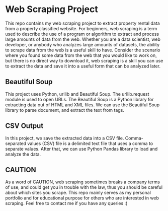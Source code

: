 # Web Scraping Project
This repo contains my web scraping project to extract property rental data from a property classified website. For beginners, web scraping is a term used to describe the use of a program or algorithm to extract and process large amounts of data from the web. Whether you are a data scientist, web developer, or anybody who analyzes large amounts of datasets, the ability to scrape data from the web is a useful skill to have. Consider the scenario where you found some data from the web that you would like to work on, but there is no direct way to download it, web scraping is a skill you can use to extract the data and save it into a useful form that can be analyzed later.

## Beautiful Soup
This project uses Python, urllib and Beautiful Soup. The urllib.request module is used to open URLs. The Beautiful Soup is a Python library for extracting data out of HTML and XML files. We can use the Beautiful Soup library to parse document, and extract the text from tags.

## CSV Output
In this project, we save the extracted data into a CSV file. Comma-separated values (CSV) file is a delimited text file that uses a comma to separate values. After that, we can use Python Pandas library to load and analyze the data.

## CAUTION
As a word of CAUTION, web scraping sometimes breaks a company terms of use, and could get you in trouble with the law, thus you should be careful about which sites you scrape. This repo mainly serves as my personal portfolio and for educational purpose for others who are interested in web scraping. Feel free to contact me if you have any queries :)

